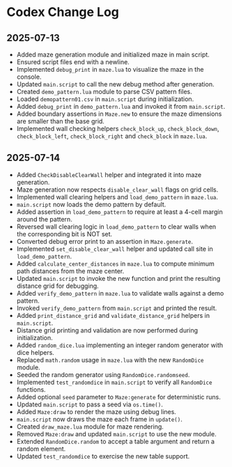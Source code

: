 # Codex Change Log

## 2025-07-13
- Added maze generation module and initialized maze in main script.
- Ensured script files end with a newline.
- Implemented `debug_print` in `maze.lua` to visualize the maze in the console.
- Updated `main.script` to call the new debug method after generation.
- Created `demo_pattern.lua` module to parse CSV pattern files.
- Loaded `demopattern01.csv` in `main.script` during initialization.
- Added `debug_print` in `demo_pattern.lua` and invoked it from `main.script`.
- Added boundary assertions in `Maze.new` to ensure the maze dimensions are smaller than the base grid.
- Implemented wall checking helpers `check_block_up`, `check_block_down`, `check_block_left`, `check_block_right` and `check_block` in `maze.lua`.

## 2025-07-14
- Added `CheckDisableClearWall` helper and integrated it into maze generation.
- Maze generation now respects `disable_clear_wall` flags on grid cells.
- Implemented wall clearing helpers and `load_demo_pattern` in `maze.lua`.
- `main.script` now loads the demo pattern by default.
- Added assertion in `load_demo_pattern` to require at least a 4-cell margin around the pattern.
- Reversed wall clearing logic in `load_demo_pattern` to clear walls when the corresponding bit is NOT set.
- Converted debug error print to an assertion in `Maze.generate`.
- Implemented `set_disable_clear_wall` helper and updated call site in `load_demo_pattern`.
- Added `calculate_center_distances` in `maze.lua` to compute minimum path
  distances from the maze center.
- Updated `main.script` to invoke the new function and print the resulting
  distance grid for debugging.
- Added `verify_demo_pattern` in `maze.lua` to validate walls against a demo pattern.
- Invoked `verify_demo_pattern` from `main.script` and printed the result.
- Added `print_distance_grid` and `validate_distance_grid` helpers in `main.script`.
- Distance grid printing and validation are now performed during initialization.
- Added `random_dice.lua` implementing an integer random generator with dice helpers.
- Replaced `math.random` usage in `maze.lua` with the new `RandomDice` module.
- Seeded the random generator using `RandomDice.randomseed`.
- Implemented `test_randomdice` in `main.script` to verify all `RandomDice` functions.
- Added optional `seed` parameter to `Maze:generate` for deterministic runs.
- Updated `main.script` to pass a seed via `os.time()`.
- Added `Maze:draw` to render the maze using debug lines.
- `main.script` now draws the maze each frame in `update()`.
- Created `draw_maze.lua` module for maze rendering.
- Removed `Maze:draw` and updated `main.script` to use the new module.
- Extended `RandomDice.random` to accept a table argument and return a random element.
- Updated `test_randomdice` to exercise the new table support.
